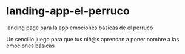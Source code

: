 landing-app-el-perruco
======================

landing page para la app emociones básicas de el perruco

Un sencillo juego para que tus niñ@s aprendan a poner nombre a las emociones básicas
